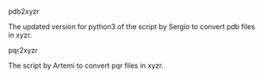 pdb2xyzr

The updated version for python3 of the script by Sergio to convert pdb files in xyzr.

pqr2xyzr

The script by Artemi to convert pqr files in xyzr.
